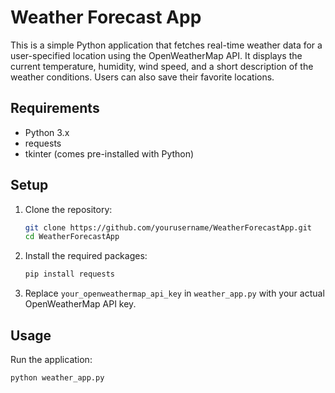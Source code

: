 # Weather Forecast App

This is a simple Python application that fetches real-time weather data for a user-specified location using the OpenWeatherMap API. It displays the current temperature, humidity, wind speed, and a short description of the weather conditions. Users can also save their favorite locations.

## Requirements

- Python 3.x
- requests
- tkinter (comes pre-installed with Python)

## Setup

1. Clone the repository:
   ```bash
   git clone https://github.com/yourusername/WeatherForecastApp.git
   cd WeatherForecastApp
   ```

2. Install the required packages:
   ```bash
   pip install requests
   ```

3. Replace `your_openweathermap_api_key` in `weather_app.py` with your actual OpenWeatherMap API key.

## Usage

Run the application:
```bash
python weather_app.py
